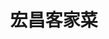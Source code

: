 ---
title: "宏昌客家菜"
description: "宏昌客家菜"
layout: shop
keywords:
  - 美食競賽
  - 台灣美食
  - 美食精選
datePublished: "2025-06-30"
dateModified: "2025-07-05"
city: "台東縣"
district: "關山鎮"
address: "台東縣關山鎮6號"
phone: "0985697077"
geo: "23.053307036580946, 121.16618398337785"
google_map: "https://maps.app.goo.gl/849MTramZnyJYS9w9"
footinder: "https://footinder.com.tw/%E5%8F%B0%E6%9D%B1%E7%B8%A3%E9%97%9C%E5%B1%B1%E9%8E%AE/75200/"
official: "https://www.facebook.com/p/%E9%97%9C%E5%B1%B1%E5%AE%8F%E6%98%8C%E5%AE%A2%E5%AE%B6%E8%8F%9C%E9%A4%A8-100063901566703/"
award:
  - name: "500盤"
    year: "2024"
    entries:
      - dishes:
          - "招牌燜雞"

---
